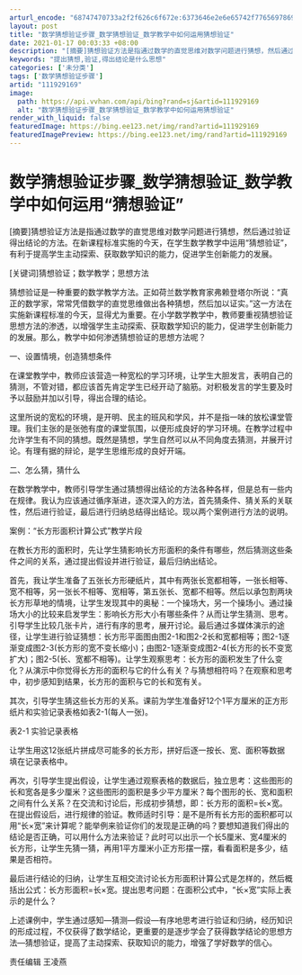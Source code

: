 ```yaml
---
arturl_encode: "68747470733a2f2f626c6f672e:6373646e2e6e65742f77656978696e5f34323337363538392f:61727469636c652f64657461696c732f313131393239313639"
layout: post
title: "数学猜想验证步骤_数学猜想验证_数学教学中如何运用猜想验证"
date: 2021-01-17 00:03:33 +08:00
description: "[摘要]猜想验证方法是指通过数学的直觉思维对数学问题进行猜想，然后通过验证得出结论的方法。在新课程标"
keywords: "提出猜想,验证,得出结论是什么思想"
categories: ['未分类']
tags: ['数学猜想验证步骤']
artid: "111929169"
image:
  path: https://api.vvhan.com/api/bing?rand=sj&artid=111929169
  alt: "数学猜想验证步骤_数学猜想验证_数学教学中如何运用猜想验证"
render_with_liquid: false
featuredImage: https://bing.ee123.net/img/rand?artid=111929169
featuredImagePreview: https://bing.ee123.net/img/rand?artid=111929169
---
```


# 数学猜想验证步骤\_数学猜想验证\_数学教学中如何运用“猜想验证”

[摘要]猜想验证方法是指通过数学的直觉思维对数学问题进行猜想，然后通过验证得出结论的方法。在新课程标准实施的今天，在学生数学教学中运用“猜想验证”，有利于提高学生主动探索、获取数学知识的能力，促进学生创新能力的发展。

[关键词]猜想验证；数学教学；思想方法

猜想验证是一种重要的数学教学方法。正如荷兰数学教育家弗赖登塔尔所说：“真正的数学家，常常凭借数学的直觉思维做出各种猜想，然后加以证实。”这一方法在实施新课程标准的今天，显得尤为重要。在小学数学教学中，教师要重视猜想验证思想方法的渗透，以增强学生主动探索、获取数学知识的能力，促进学生创新能力的发展。那么，教学中如何渗透猜想验证的思想方法呢？

一、设置情境，创造猜想条件

在课堂教学中，教师应该营造一种宽松的学习环境，让学生大胆发言，表明自己的猜测，不管对错，都应该首先肯定学生已经开动了脑筋。对积极发言的学生要及时予以鼓励并加以引导，得出合理的结论。

这里所说的宽松的环境，是开明、民主的班风和学风，并不是指一味的放松课堂管理。我们主张的是张弛有度的课堂氛围，以便形成良好的学习环境。在教学过程中允许学生有不同的猜想。既然是猜想，学生自然可以从不同角度去猜测，并展开讨论。有理有据的辩论，是学生思维形成的良好开端。

二、怎么猜，猜什么

在数学教学中，教师引导学生通过猜想得出结论的方法各种各样，但是总有一些内在规律。我认为应该通过循序渐进，逐次深入的方法，首先猜条件、猜关系的关联性，然后进行验证，最后进行归纳总结得出结论。现以两个案例进行方法的说明。

案例：“长方形面积计算公式”教学片段

在教长方形的面积时，先让学生猜影响长方形面积的条件有哪些，然后猜测这些条件之间的关系，通过提出假设并进行验证，最后归纳出结论。

首先，我让学生准备了五张长方形硬纸片，其中有两张长宽都相等，一张长相等、宽不相等，另一张长不相等、宽相等，第五张长、宽都不相等。然后以承包割两块长方形草地的情境，让学生发现其中的奥秘：一个操场大，另一个操场小。通过操场大小的比较来启发学生：影响长方形大小有哪些条件？从而让学生猜测、思考。引导学生比较几张卡片，进行有序的思考，展开讨论。最后通过多媒体演示的途径，让学生进行验证猜想：长方形平面图由图2-1和图2-2长和宽都相等；图2-1逐渐变成图2-3(长方形的宽不变长缩小)；由图2-1逐渐变成图2-4(长方形的长不变宽扩大)；图2-5(长、宽都不相等)。让学生观察思考：长方形的面积发生了什么变化？从演示中你觉得长方形的面积与它的什么有关？与猜想相符吗？在观察和思考中，初步感知到结果，长方形的面积与它的长和宽有关。

其次，引导学生猜这些长方形的关系。课前为学生准备好12个1平方厘米的正方形纸片和实验记录表格如表2-1(每人一张)。

表2-1 实验记录表格

让学生用这12张纸片拼成尽可能多的长方形，拼好后逐一按长、宽、面积等数据填在记录表格中。

再次，引导学生提出假设，让学生通过观察表格的数据后，独立思考：这些图形的长和宽各是多少厘米？这些图形的面积是多少平方厘米？每个图形的长、宽和面积之间有什么关系？在交流和讨论后，形成初步猜想，即：长方形的面积=长×宽。在提出假设后，进行规律的验证。教师适时引导：是不是所有长方形的面积都可以用“长×宽”来计算呢？能举例来验证你们的发现是正确的吗？要想知道我们得出的结论是否正确，可以用什么方法来验证？此时可以出示一个长5厘米、宽4厘米的长方形，让学生先猜一猜，再用1平方厘米小正方形摆一摆，看看面积是多少，结果是否相符。

最后进行结论的归纳，让学生互相交流讨论长方形面积计算公式是怎样的，然后概括出公式：长方形面积=长×宽。提出思考问题：在面积公式中，“长×宽”实际上表示的是什么？

上述课例中，学生通过感知―猜测―假设―有序地思考进行验证和归纳，经历知识的形成过程，不仅获得了数学结论，更重要的是逐步学会了获得数学结论的思想方法―猜想验证，提高了主动探索、获取知识的能力，增强了学好数学的信心。

责任编辑 王凌燕